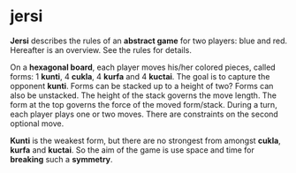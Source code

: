 # jersi
**Jersi** describes the rules of an **abstract game** for two players: blue and red. Hereafter is an overview. See the rules for details.

On a **hexagonal board**, each player moves his/her colored pieces, called forms: 1 **kunti**, 4 **cukla**, 4 **kurfa** and 4 **kuctai**. The goal is to capture the opponent **kunti**. Forms can be stacked up to a height of two? Forms can also be unstacked. The height of the stack governs the move length. The form at the top governs the force of the moved form/stack. During a turn, each player plays one or two moves. There are constraints on the second optional move. 

**Kunti** is the weakest form, but there are no strongest from amongst **cukla**, **kurfa** and **kuctai**. So the aim of the game is use space and time for **breaking** such a **symmetry**.